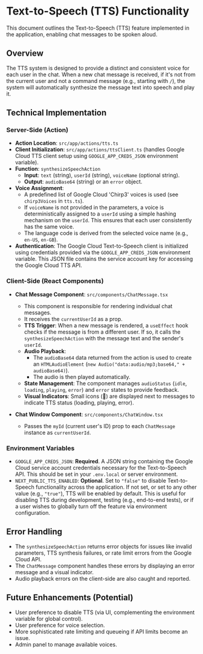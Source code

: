 # Text-to-Speech (TTS) Functionality

This document outlines the Text-to-Speech (TTS) feature implemented in the application, enabling chat messages to be spoken aloud.

## Overview

The TTS system is designed to provide a distinct and consistent voice for each user in the chat.
When a new chat message is received, if it's not from the current user and not a command message (e.g., starting with `/`), the system will automatically synthesize the message text into speech and play it.

## Technical Implementation

### Server-Side (Action)

- **Action Location**: `src/app/actions/tts.ts`
- **Client Initialization**: `src/app/actions/ttsClient.ts` (handles Google Cloud TTS client setup using `GOOGLE_APP_CREDS_JSON` environment variable).
- **Function**: `synthesizeSpeechAction`
  - **Input**: `text` (string), `userId` (string), `voiceName` (optional string).
  - **Output**: `audioBase64` (string) or an `error` object.
- **Voice Assignment**:
  - A predefined list of Google Cloud 'Chirp3' voices is used (see `chirp3Voices` in `tts.ts`).
  - If `voiceName` is not provided in the parameters, a voice is deterministically assigned to a `userId` using a simple hashing mechanism on the `userId`. This ensures that each user consistently has the same voice.
  - The language code is derived from the selected voice name (e.g., `en-US`, `en-GB`).
- **Authentication**: The Google Cloud Text-to-Speech client is initialized using credentials provided via the `GOOGLE_APP_CREDS_JSON` environment variable. This JSON file contains the service account key for accessing the Google Cloud TTS API.

### Client-Side (React Components)

- **Chat Message Component**: `src/components/ChatMessage.tsx`

  - This component is responsible for rendering individual chat messages.
  - It receives the `currentUserId` as a prop.
  - **TTS Trigger**: When a new message is rendered, a `useEffect` hook checks if the message is from a different user. If so, it calls the `synthesizeSpeechAction` with the message text and the sender's `userId`.
  - **Audio Playback**:
    - The `audioBase64` data returned from the action is used to create an `HTMLAudioElement` (`new Audio("data:audio/mp3;base64," + audioBase64)`).
    - The audio is then played automatically.
  - **State Management**: The component manages `audioStatus` (`idle`, `loading`, `playing`, `error`) and `error` states to provide feedback.
  - **Visual Indicators**: Small icons (🎤) are displayed next to messages to indicate TTS status (loading, playing, error).

- **Chat Window Component**: `src/components/ChatWindow.tsx`
  - Passes the `myId` (current user's ID) prop to each `ChatMessage` instance as `currentUserId`.

### Environment Variables

- `GOOGLE_APP_CREDS_JSON`: **Required**. A JSON string containing the Google Cloud service account credentials necessary for the Text-to-Speech API. This should be set in your `.env.local` or server environment.
- `NEXT_PUBLIC_TTS_ENABLED`: **Optional**. Set to `"false"` to disable Text-to-Speech functionality across the application. If not set, or set to any other value (e.g., `"true"`), TTS will be enabled by default. This is useful for disabling TTS during development, testing (e.g., end-to-end tests), or if a user wishes to globally turn off the feature via environment configuration.

## Error Handling

- The `synthesizeSpeechAction` returns error objects for issues like invalid parameters, TTS synthesis failures, or rate limit errors from the Google Cloud API.
- The `ChatMessage` component handles these errors by displaying an error message and a visual indicator.
- Audio playback errors on the client-side are also caught and reported.

## Future Enhancements (Potential)

- User preference to disable TTS (via UI, complementing the environment variable for global control).
- User preference for voice selection.
- More sophisticated rate limiting and queueing if API limits become an issue.
- Admin panel to manage available voices.
